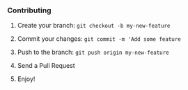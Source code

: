 ### Contributing

1. Create your branch: `git checkout -b my-new-feature`

2. Commit your changes: `git commit -m 'Add some feature`

3. Push to the branch: `git push origin my-new-feature`

4. Send a Pull Request

5. Enjoy!
